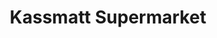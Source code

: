 ---
title: "Kassmatt Supermarket"
url: /nairobi/kassmatt-supermarket-kasarani-mwiki-road/
shop: Supermarkt
---